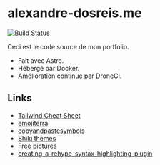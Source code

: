 # alexandre-dosreis.me

[![Build Status](https://drone.reges.fr/api/badges/alexandre-dos-reis/alexandre-dosreis.me_static_astro/status.svg)](https://drone.reges.fr/alexandre-dos-reis/alexandre-dosreis.me_static_astro)

Ceci est le code source de mon portfolio.

- Fait avec Astro.
- Hébergé par Docker.
- Amélioration continue par DroneCI.

## Links

- [Tailwind Cheat Sheet](https://tailwindcomponents.com/cheatsheet)
- [emojiterra](https://emojiterra.com/laptop-computer)
- [copyandpastesymbols](https://www.copyandpastesymbols.net)
- [Shiki themes](https://github.com/shikijs/shiki/blob/main/docs/themes.md#all-themes)
- [Free pictures](https://unsplash.com/s/photos/monitoring?orientation=landscape)
- [creating-a-rehype-syntax-highlighting-plugin](https://www.timlrx.com/blog/creating-a-rehype-syntax-highlighting-plugin)